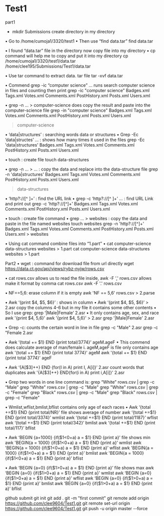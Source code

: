 # Test1

part1

 * mkdir Submissions create directory in my directory
 
•	Go to /home/cumoja1/3320/test1
•	Then use “find data.tar”
find data.tar

•	I found “data.tar” file in the directory now copy file into my directory
•	cp command will help me to copy and put it into my directory
cp /home/cumoja1/3320/test1/data.tar /home/clee195/Submissions/Test1/data.tar

•	Use tar command to extract data. tar file
tar -xvf data.tar

•	Commend grep -ic “computer science” … runs search computer science in files and counting then print
grep -ic "computer science" Badges.xml Tags.xml Votes.xml Comments.xml PostHistory.xml Posts.xml Users.xml

•	grep -n … > computer-science does copy the result and paste into the computer-science file
grep -in "computer science" Badges.xml Tags.xml Votes.xml Comments.xml PostHistory.xml Posts.xml Users.xml
 > computer-science
 
•	‘data|structures’ : searching words data or structures
•	Grep -Ec ‘data|structes’ … : shows how many times it used in the files
grep -Ec 'data|structures' Badges.xml Tags.xml Votes.xml Comments.xml PostHistory.xml Posts.xml Users.xml

•	touch : create file
touch data-structures

•	grep -n … > … : copy the data and replace into the data-structure file
grep -n 'data|structures' Badges.xml Tags.xml Votes.xml Comments.xml PostHistory.xml Posts.xml Users.xml
 > data-structures

•	‘http?://[^ ]+’ : find the URL link
•	grep -c ‘http?://[^ ]+’ … : find URL Link and print out
grep -c 'http?://[^]+' Badges.xml Tags.xml Votes.xml Comments.xml PostHistory.xml Posts.xml Users.xml

•	touch : create file command
•	grep … > websites : copy the data and paste in the file named websites
touch websites
grep -n 'http?://[^]+' Badges.xml Tags.xml Votes.xml Comments.xml PostHistory.xml Posts.xml Users.xml > websites

•	Using cat command combine files into “1.part”
•	cat computer-science data-structures websites > 1.part
cat computer-science data-structures websites > 1.part


Part2
•	wget : command for download file from url directly
wget https://data.ct.gov/api/views/rybz-nyjw/rows.csv

•	cat rows.csv allows us to read the file inside, awk -F ',' rows.csv allows make it format by comma
cat rows.csv
awk -F '.' rows.csv

•	NF==5,6: erase column if it is empty
awk 'NF == 5,6' rows.csv > 2.parse

•	Awk ‘{print $4, $5, $6}’ : shows in column
•	Awk ‘{print $4, $5, $6}’ > 2.asr copy the columns 4-6 but in my file it contains some other contents
•	So I use grep: grep ‘\|Male\|Female’ 2.asr
•	It only contains age, sex, and race
awk '{print $4, $5,$6}'
awk '{print $4, $5,$6}' > 2.asr
grep '\|Male\|Female' 2.asr

•	Grep -c: counts the certain word in line in file
grep -c "Male" 2.asr
grep -c "Female 2.asr

•	Awk ‘{total += $1} END {print total/3774}’ ageM.ageF
•	This commend does calculate average of man/female
i.	ageM,ageF is file only contains age
  awk '{total += $1} END {print total 3774}' ageM
  awk '{total += $1} END {print total 3774}' ageF

•	Awk ‘{A[$3]++} END {for(I in A) print I, A[i]}’ 2.asr count words that duplicates
 awk '{A[$3]++} END{for(i in A) print i,A[i]}' 2.asr
 
•	Grep two words in one line command is: grep “White” rows.csv | grep -c “Male”
grep "White" rows.csv | grep -c "Male"
grep "White" rows.csv | grep -c "Female"
grep "Black" rows.csv | grep -c "Male"
grep "Black" rows.csv | grep -c "Female" 
 
•	Wmlist,wflist,bmlist,bflist contains only age of each races
•	Awk ‘{total +=$1} END {print total/NR}’ file shows average of number
awk ‘{total +=$1} END {print total/3374}’ wmlist
awk ‘{total +=$1} END {print total/1187}’ wflist
awk ‘{total +=$1} END {print total/342}’ bmlist
awk ‘{total +=$1} END {print total/117}’ bflist

•	Awk ‘BEGIN {a=1000} {if($1<0+a) a = $1} END {print a}’ file shows min
awk 'BEGIN{a = 1000} {if($1<0+a) a = $1} END {print a}’ wmlist
awk 'BEGIN{a = 1000} {if($1<0+a) a = $1} END {print a}’ wflist
awk 'BEGIN{a = 1000} {if($1<0+a) a = $1} END {print a}’ bmlist
awk 'BEGIN{a = 1000} {if($1<0+a) a = $1} END {print a}’ bflist

•	Awk ‘BEGIN {a=0} {if($1>0+a) a = $1} END {print a}’ file shows max
awk ‘BEGIN {a=0} {if($1>0+a) a = $1} END {print a}’ wmlist
awk ‘BEGIN {a=0} {if($1>0+a) a = $1} END {print a}’ wflist
awk ‘BEGIN {a=0} {if($1>0+a) a = $1} END {print a}’ bmlist
awk ‘BEGIN {a=0} {if($1>0+a) a = $1} END {print a}’ bflist

github submit
git init
git add .
git -m "first commit"
git remote add origin https://github.com/clee9604/Test1.git
git remote set-url origin https://github.com/clee9604/Test1.git
git push -u origin master --force
